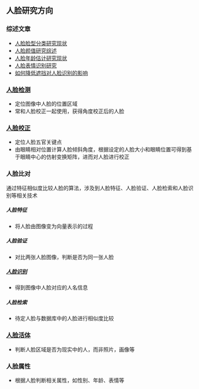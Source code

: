 ## 人脸研究方向 ##
### 综述文章
- [人脸脸型分类研究现状](https://mp.weixin.qq.com/s?__biz=MzA3NDIyMjM1NA==&mid=2649029461&idx=1&sn=f17970272a31e9eb4f00408338a3b382&chksm=87134528b064cc3e12a4ed75a492c5917dc2a2314f2e5ec13448d32dcc0eeeda9a4f20055f50&scene=21#wechat_redirect)
- [人脸颜值研究综述](https://mp.weixin.qq.com/s?__biz=MzA3NDIyMjM1NA==&mid=2649029259&idx=1&sn=4a981973b57fd1ba77049163bd886683&chksm=871344f6b064cde0003d960ad49ea27d89497e38fd4af555ab9e2c9b6c72c46f186c770e9edf&scene=21#wechat_redirect)
- [人脸年龄估计研究现状](https://mp.weixin.qq.com/s?__biz=MzA3NDIyMjM1NA==&mid=2649029213&idx=1&sn=e6f0cf21d8d4c3620d01bf80f7d536b5&chksm=87134420b064cd36ada3f3a524386b825ea62070e7c679cf56d4446189bda131e30d3febc541&scene=21#wechat_redirect)
- [人脸表情识别研究](https://mp.weixin.qq.com/s?__biz=MzA3NDIyMjM1NA==&mid=2649029493&idx=1&sn=3a6442bfbc2f1a917420adc3eed91272&chksm=87134508b064cc1ed0e23cee897946f7a7bd4dbd43e8516cc74a6760431229da7909006bf40a&scene=21#wechat_redirect)
- [如何降低遮挡对人脸识别的影响](https://mp.weixin.qq.com/s?__biz=MzA3NDIyMjM1NA==&mid=2649029586&idx=1&sn=0656db9c8fbc46cd7730618b44cae4d6&chksm=871345afb064ccb9da37071f47d1ed109cbfcb6b476cce93dd220c6bcd1c7d287150357e6b2d&scene=21#wechat_redirect)
### [人脸检测](https://www.pyimagesearch.com/2018/02/26/face-detection-with-opencv-and-deep-learning/)  ###


- 定位图像中人脸的位置区域
- 常和人脸校正一起使用，获得角度校正后的人脸


### [人脸校正](https://www.pyimagesearch.com/2017/05/22/face-alignment-with-opencv-and-python/) ###


- 定位人脸五官关键点
- 由眼睛相对位置计算人脸倾斜角度，根据设定的人脸大小和眼睛位置可得到基于眼睛中心的仿射变换矩阵，进而对人脸进行校正

### 人脸比对 ###
通过特征相似度比较人脸的算法，涉及到人脸特征、人脸验证、人脸检索和人脸识别等相关技术

##### 人脸特征 #####
- 将人脸由图像变为向量表示的过程

##### 人脸验证 #####
- 对比两张人脸图像，判断是否为同一张人脸


##### [人脸识别](https://www.pyimagesearch.com/2018/09/24/opencv-face-recognition/)  #####
- 得到图像中人脸对应的人名信息

##### 人脸检索 #####
- 待定人脸与数据库中的人脸进行相似度比较

### [人脸活体](https://www.pyimagesearch.com/2019/03/11/liveness-detection-with-opencv/) ###
- 判断人脸区域是否为现实中的人，而非照片，画像等

### 人脸属性 ###
- 根据人脸判断相关属性，如性别、年龄、表情等